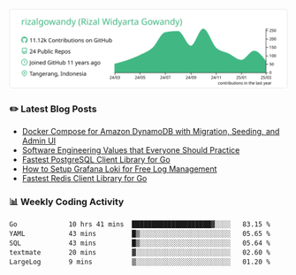 ![profile-details](profile-summary-card-output/vue/0-profile-details.svg)

### :pencil2: Latest Blog Posts
<!-- BLOG-POST-LIST:START -->
- [Docker Compose for Amazon DynamoDB with Migration, Seeding, and Admin UI](https://medium.com/geekculture/docker-compose-for-amazon-dynamodb-with-migration-seeding-and-admin-ui-db11a348cc6a?source=rss-5763b0f1aba6------2)
- [Software Engineering Values that Everyone Should Practice](https://levelup.gitconnected.com/software-engineering-values-that-everyone-should-practice-c980d00cd103?source=rss-5763b0f1aba6------2)
- [Fastest PostgreSQL Client Library for Go](https://levelup.gitconnected.com/fastest-postgresql-client-library-for-go-579fa97909fb?source=rss-5763b0f1aba6------2)
- [How to Setup Grafana Loki for Free Log Management](https://levelup.gitconnected.com/how-to-setup-grafana-loki-for-free-log-management-ceb60558503c?source=rss-5763b0f1aba6------2)
- [Fastest Redis Client Library for Go](https://levelup.gitconnected.com/fastest-redis-client-library-for-go-7993f618f5ab?source=rss-5763b0f1aba6------2)
<!-- BLOG-POST-LIST:END -->

### 📊 Weekly Coding Activity
<!--START_SECTION:waka-->

```txt
Go             10 hrs 41 mins  ████████████████████▓░░░░   83.15 %
YAML           43 mins         █▒░░░░░░░░░░░░░░░░░░░░░░░   05.65 %
SQL            43 mins         █▒░░░░░░░░░░░░░░░░░░░░░░░   05.64 %
textmate       20 mins         ▓░░░░░░░░░░░░░░░░░░░░░░░░   02.60 %
LargeLog       9 mins          ▒░░░░░░░░░░░░░░░░░░░░░░░░   01.20 %
```

<!--END_SECTION:waka-->
